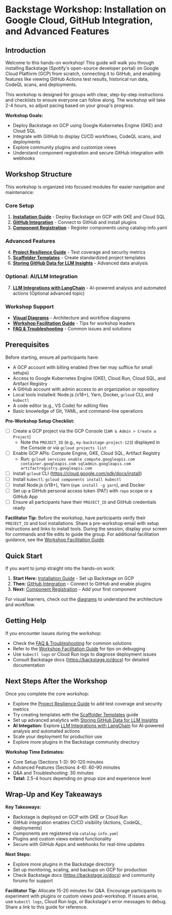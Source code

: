 # Backstage Workshop: Installation on Google Cloud, GitHub Integration, and Advanced Features

## Introduction

Welcome to this hands-on workshop! This guide will walk you through installing Backstage (Spotify's open-source developer portal) on Google Cloud Platform (GCP) from scratch, connecting it to GitHub, and enabling features like viewing GitHub Actions test results, historical run data, CodeQL scans, and deployments.

This workshop is designed for groups with clear, step-by-step instructions and checklists to ensure everyone can follow along. The workshop will take 2-4 hours, so adjust pacing based on your group's progress.

**Workshop Goals:**
- Deploy Backstage on GCP using Google Kubernetes Engine (GKE) and Cloud SQL
- Integrate with GitHub to display CI/CD workflows, CodeQL scans, and deployments
- Explore community plugins and customize views
- Understand component registration and secure GitHub integration with webhooks

## Workshop Structure

This workshop is organized into focused modules for easier navigation and maintenance:

### Core Setup
1. **[Installation Guide](./docs/installation_guide.md)** - Deploy Backstage on GCP with GKE and Cloud SQL
2. **[GitHub Integration](./docs/github_integration.md)** - Connect to GitHub and install plugins
3. **[Component Registration](./docs/component_registration.md)** - Register components using catalog-info.yaml

### Advanced Features
4. **[Project Resilience Guide](./docs/project_resilience_guide.md)** - Test coverage and security metrics
5. **[Scaffolder Templates](./docs/backstage_scaffolder_templates.md)** - Create standardized project templates
6. **[Storing GitHub Data for LLM Insights](./docs/storing_github_data_for_llm_insights.md)** - Advanced data analysis

### Optional: AI/LLM Integration
7. **[LLM Integrations with LangChain](./docs/llm_integrations.md)** - AI-powered analysis and automated actions (Optional advanced topic)

### Workshop Support
- **[Visual Diagrams](./docs/diagrams.md)** - Architecture and workflow diagrams
- **[Workshop Facilitation Guide](./docs/workshop_facilitation.md)** - Tips for workshop leaders
- **[FAQ & Troubleshooting](./docs/faq_troubleshooting.md)** - Common issues and solutions

## Prerequisites

Before starting, ensure all participants have:
- A GCP account with billing enabled (free tier may suffice for small setups)
- Access to Google Kubernetes Engine (GKE), Cloud Run, Cloud SQL, and Artifact Registry
- A GitHub account with admin access to an organization or repository
- Local tools installed: Node.js (v18+), Yarn, Docker, `gcloud` CLI, and `kubectl`
- A code editor (e.g., VS Code) for editing files
- Basic knowledge of Git, YAML, and command-line operations

**Pre-Workshop Setup Checklist:**
- [ ] Create a GCP project via the GCP Console (`IAM & Admin > Create a Project`)
  - Note the `PROJECT_ID` (e.g., `my-backstage-project-123`) displayed in the Console or via `gcloud projects list`
- [ ] Enable GCP APIs: Compute Engine, GKE, Cloud SQL, Artifact Registry
  - Run: `gcloud services enable compute.googleapis.com container.googleapis.com sqladmin.googleapis.com artifactregistry.googleapis.com`
- [ ] Install `gcloud` CLI (https://cloud.google.com/sdk/docs/install)
- [ ] Install `kubectl`: `gcloud components install kubectl`
- [ ] Install Node.js (v18+), Yarn (`npm install -g yarn`), and Docker
- [ ] Set up a GitHub personal access token (PAT) with `repo` scope or a GitHub App
- [ ] Ensure all participants have their `PROJECT_ID` and GitHub credentials ready

**Facilitator Tip:** Before the workshop, have participants verify their `PROJECT_ID` and tool installations. Share a pre-workshop email with setup instructions and links to install tools. During the session, display your screen for commands and file edits to guide the group. For additional facilitation guidance, see the [Workshop Facilitation Guide](./docs/workshop_facilitation.md).

## Quick Start

If you want to jump straight into the hands-on work:

1. **Start Here:** [Installation Guide](./docs/installation_guide.md) - Set up Backstage on GCP
2. **Then:** [GitHub Integration](./docs/github_integration.md) - Connect to GitHub and enable plugins
3. **Next:** [Component Registration](./docs/component_registration.md) - Add your first component

For visual learners, check out the [diagrams](./docs/diagrams.md) to understand the architecture and workflow.

## Getting Help

If you encounter issues during the workshop:
- Check the [FAQ & Troubleshooting](./docs/faq_troubleshooting.md) for common solutions
- Refer to the [Workshop Facilitation Guide](./docs/workshop_facilitation.md) for tips on debugging
- Use `kubectl logs` or Cloud Run logs to diagnose deployment issues
- Consult Backstage docs (https://backstage.io/docs) for detailed documentation

## Next Steps After the Workshop

Once you complete the core workshop:
- Explore the [Project Resilience Guide](./docs/project_resilience_guide.md) to add test coverage and security metrics
- Try creating templates with the [Scaffolder Templates](./docs/backstage_scaffolder_templates.md) guide
- Set up advanced analytics with [Storing GitHub Data for LLM Insights](./docs/storing_github_data_for_llm_insights.md)
- **AI Integation:** Explore [LLM Integrations with LangChain](./docs/llm_integrations.md) for AI-powered analysis and automated actions
- Scale your deployment for production use
- Explore more plugins in the Backstage community directory

**Workshop Time Estimates:**
- Core Setup (Sections 1-3): 90-120 minutes
- Advanced Features (Sections 4-6): 60-90 minutes
- Q&A and Troubleshooting: 30 minutes
- **Total:** 2.5-4 hours depending on group size and experience level

## Wrap-Up and Key Takeaways

**Key Takeaways:**
- Backstage is deployed on GCP with GKE or Cloud Run
- GitHub integration enables CI/CD visibility (Actions, CodeQL, deployments)
- Components are registered via `catalog-info.yaml`
- Plugins and custom views extend functionality
- Secure with GitHub Apps and webhooks for real-time updates

**Next Steps:**
- Explore more plugins in the Backstage directory
- Set up monitoring, scaling, and backups on GCP for production
- Check Backstage docs (https://backstage.io/docs) and community forums for support

**Facilitator Tip:** Allocate 15-20 minutes for Q&A. Encourage participants to experiment with plugins or custom views post-workshop. If issues arise, use `kubectl logs`, Cloud Run logs, or Backstage's error messages to debug. Share a link to this guide for reference.